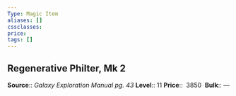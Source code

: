 ```yaml
---
Type: Magic Item
aliases: []
cssclasses:
price: 
tags: []
---
```


## Regenerative Philter, Mk 2

**Source**:: _Galaxy Exploration Manual pg. 43_
**Level**:: 11
**Price**::  3850 
**Bulk**:: —
